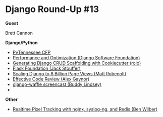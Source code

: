 # Django Round-Up #13

**Guest**

Brett Cannon

**Django/Python**
* [PyTennessee CFP](http://www.pytennessee.org/)
* [Performance and Optimization (Django Software Foundation)](https://docs.djangoproject.com/en/dev/topics/performance/)
* [Generating Django CRUD Scaffolding with Cookiecutter (rolo)](http://wildfish.com/blog/2013/09/25/generating-django-crud-scaffolding-cookiecutter/)
* [Flask Foundation (Jack Stouffer)](https://github.com/JackStouffer/Flask-Foundation)
* [Scaling Django to 8 Billion Page Views (Matt Robenolt)](http://blog.disqus.com/post/62187806135/scaling-django-to-8-billion-page-views)
* [Effective Code Review (Alex Gaynor)](http://alexgaynor.net/2013/sep/26/effective-code-review/)
* [django-waffle screencast (Buddy Lindsey)](https://godjango.com/31-django-waffle/)
* 

**Other**
* [Realtime Pixel Tracking with nginx, syslog-ng, and Redis (Ben Wilber)](http://benwilber.net/realtime-pixel-tracking-nginx-syslog-ng-redis)
